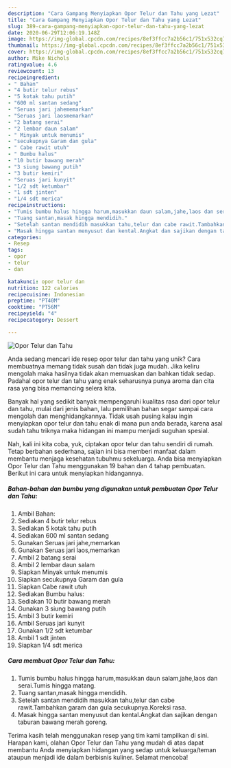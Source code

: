 ```yaml
---
description: "Cara Gampang Menyiapkan Opor Telur dan Tahu yang Lezat"
title: "Cara Gampang Menyiapkan Opor Telur dan Tahu yang Lezat"
slug: 389-cara-gampang-menyiapkan-opor-telur-dan-tahu-yang-lezat
date: 2020-06-29T12:06:19.148Z
image: https://img-global.cpcdn.com/recipes/8ef3ffcc7a2b56c1/751x532cq70/opor-telur-dan-tahu-foto-resep-utama.jpg
thumbnail: https://img-global.cpcdn.com/recipes/8ef3ffcc7a2b56c1/751x532cq70/opor-telur-dan-tahu-foto-resep-utama.jpg
cover: https://img-global.cpcdn.com/recipes/8ef3ffcc7a2b56c1/751x532cq70/opor-telur-dan-tahu-foto-resep-utama.jpg
author: Mike Nichols
ratingvalue: 4.6
reviewcount: 13
recipeingredient:
- " Bahan"
- "4 butir telur rebus"
- "5 kotak tahu putih"
- "600 ml santan sedang"
- "Seruas jari jahememarkan"
- "Seruas jari laosmemarkan"
- "2 batang serai"
- "2 lembar daun salam"
- " Minyak untuk menumis"
- "secukupnya Garam dan gula"
- " Cabe rawit utuh"
- " Bumbu halus"
- "10 butir bawang merah"
- "3 siung bawang putih"
- "3 butir kemiri"
- "Seruas jari kunyit"
- "1/2 sdt ketumbar"
- "1 sdt jinten"
- "1/4 sdt merica"
recipeinstructions:
- "Tumis bumbu halus hingga harum,masukkan daun salam,jahe,laos dan serai.Tumis hingga matang."
- "Tuang santan,masak hingga mendidih."
- "Setelah santan mendidih masukkan tahu,telur dan cabe rawit.Tambahkan garam dan gula secukupnya.Koreksi rasa."
- "Masak hingga santan menyusut dan kental.Angkat dan sajikan dengan taburan bawang merah goreng."
categories:
- Resep
tags:
- opor
- telur
- dan

katakunci: opor telur dan 
nutrition: 122 calories
recipecuisine: Indonesian
preptime: "PT40M"
cooktime: "PT56M"
recipeyield: "4"
recipecategory: Dessert

---
```



![Opor Telur dan Tahu](https://img-global.cpcdn.com/recipes/8ef3ffcc7a2b56c1/751x532cq70/opor-telur-dan-tahu-foto-resep-utama.jpg)

Anda sedang mencari ide resep opor telur dan tahu yang unik? Cara membuatnya memang tidak susah dan tidak juga mudah. Jika keliru mengolah maka hasilnya tidak akan memuaskan dan bahkan tidak sedap. Padahal opor telur dan tahu yang enak seharusnya punya aroma dan cita rasa yang bisa memancing selera kita.



Banyak hal yang sedikit banyak mempengaruhi kualitas rasa dari opor telur dan tahu, mulai dari jenis bahan, lalu pemilihan bahan segar sampai cara mengolah dan menghidangkannya. Tidak usah pusing kalau ingin menyiapkan opor telur dan tahu enak di mana pun anda berada, karena asal sudah tahu triknya maka hidangan ini mampu menjadi suguhan spesial.


Nah, kali ini kita coba, yuk, ciptakan opor telur dan tahu sendiri di rumah. Tetap berbahan sederhana, sajian ini bisa memberi manfaat dalam membantu menjaga kesehatan tubuhmu sekeluarga. Anda bisa menyiapkan Opor Telur dan Tahu menggunakan 19 bahan dan 4 tahap pembuatan. Berikut ini cara untuk menyiapkan hidangannya.

<!--inarticleads1-->

##### Bahan-bahan dan bumbu yang digunakan untuk pembuatan Opor Telur dan Tahu:

1. Ambil  Bahan:
1. Sediakan 4 butir telur rebus
1. Sediakan 5 kotak tahu putih
1. Sediakan 600 ml santan sedang
1. Gunakan Seruas jari jahe,memarkan
1. Gunakan Seruas jari laos,memarkan
1. Ambil 2 batang serai
1. Ambil 2 lembar daun salam
1. Siapkan  Minyak untuk menumis
1. Siapkan secukupnya Garam dan gula
1. Siapkan  Cabe rawit utuh
1. Sediakan  Bumbu halus:
1. Sediakan 10 butir bawang merah
1. Gunakan 3 siung bawang putih
1. Ambil 3 butir kemiri
1. Ambil Seruas jari kunyit
1. Gunakan 1/2 sdt ketumbar
1. Ambil 1 sdt jinten
1. Siapkan 1/4 sdt merica




<!--inarticleads2-->

##### Cara membuat Opor Telur dan Tahu:

1. Tumis bumbu halus hingga harum,masukkan daun salam,jahe,laos dan serai.Tumis hingga matang.
1. Tuang santan,masak hingga mendidih.
1. Setelah santan mendidih masukkan tahu,telur dan cabe rawit.Tambahkan garam dan gula secukupnya.Koreksi rasa.
1. Masak hingga santan menyusut dan kental.Angkat dan sajikan dengan taburan bawang merah goreng.




Terima kasih telah menggunakan resep yang tim kami tampilkan di sini. Harapan kami, olahan Opor Telur dan Tahu yang mudah di atas dapat membantu Anda menyiapkan hidangan yang sedap untuk keluarga/teman ataupun menjadi ide dalam berbisnis kuliner. Selamat mencoba!
